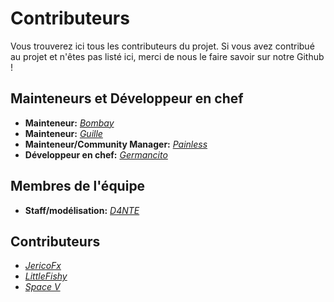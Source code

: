 # Contributeurs
Vous trouverez ici tous les contributeurs du projet. Si vous avez contribué au projet et n'êtes pas listé ici, merci de nous le faire savoir sur notre Github !

## Mainteneurs et Développeur en chef
- **Mainteneur:** [*Bombay*](https://github.com/BombayV)
- **Mainteneur:** [*Guille*](https://github.com/guillerp8)
- **Mainteneur/Community Manager:** [*Painless*](https://github.com/Pa1nless)
- **Développeur en chef:** [*Germancito*](https://github.com/Germancitoz)

## Membres de l'équipe
- **Staff/modélisation:** [*D4NTE*](https://github.com/D4NTE-4LEX)

## Contributeurs
- [*JericoFx*](https://github.com/JericoFX)
- [*LittleFishy*](https://github.com/LittleFishyy)
- [*Space V*](https://github.com/TheSpaceGamerV2)